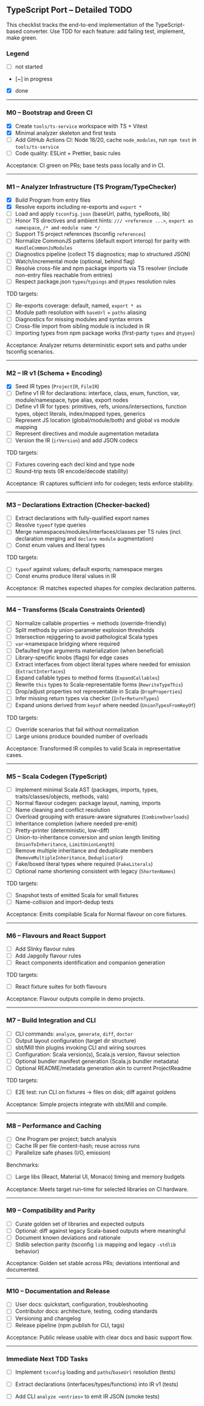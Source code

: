 ## TypeScript Port – Detailed TODO

This checklist tracks the end-to-end implementation of the TypeScript-based converter. Use TDD for each feature: add failing test, implement, make green.

### Legend
- [ ] not started
- [~] in progress
- [x] done

---

### M0 – Bootstrap and Green CI
- [x] Create `tools/ts-service` workspace with TS + Vitest
- [x] Minimal analyzer skeleton and first tests
- [ ] Add GitHub Actions CI: Node 18/20, cache `node_modules`, run `npm test` in `tools/ts-service`
- [ ] Code quality: ESLint + Prettier, basic rules

Acceptance: CI green on PRs; base tests pass locally and in CI.

---

### M1 – Analyzer Infrastructure (TS Program/TypeChecker)
- [x] Build Program from entry files
- [x] Resolve exports including re-exports and `export *`
- [ ] Load and apply `tsconfig.json` (baseUrl, paths, typeRoots, lib)
- [ ] Honor TS directives and ambient hints: `/// <reference ...>`, `export as namespace`, `/* amd-module name */`
- [ ] Support TS project references (tsconfig `references`)
- [ ] Normalize CommonJS patterns (default export interop) for parity with `HandleCommonJsModules`
- [ ] Diagnostics pipeline (collect TS diagnostics; map to structured JSON)
- [ ] Watch/incremental mode (optional, behind flag)
 - [ ] Resolve cross-file and npm package imports via TS resolver (include non-entry files reachable from entries)
 - [ ] Respect package.json `types`/`typings` and `@types` resolution rules

TDD targets:
- [ ] Re-exports coverage: default, named, `export * as`
- [ ] Module path resolution with `baseUrl` + `paths` aliasing
- [ ] Diagnostics for missing modules and syntax errors
 - [ ] Cross-file import from sibling module is included in IR
 - [ ] Importing types from npm package works (first-party `types` and `@types`)

Acceptance: Analyzer returns deterministic export sets and paths under tsconfig scenarios.

---

### M2 – IR v1 (Schema + Encoding)
- [x] Seed IR types (`ProjectIR`, `FileIR`)
- [ ] Define v1 IR for declarations: interface, class, enum, function, var, module/namespace, type alias, export nodes
- [ ] Define v1 IR for types: primitives, refs, unions/intersections, function types, object literals, index/mapped types, generics
- [ ] Represent JS location (global/module/both) and global vs module mapping
- [ ] Represent directives and module augmentation metadata
- [ ] Version the IR (`irVersion`) and add JSON codecs

TDD targets:
- [ ] Fixtures covering each decl kind and type node
- [ ] Round-trip tests (IR encode/decode stability)

Acceptance: IR captures sufficient info for codegen; tests enforce stability.

---

### M3 – Declarations Extraction (Checker-backed)
- [ ] Extract declarations with fully-qualified export names
- [ ] Resolve `typeof` type queries
- [ ] Merge namespaces/modules/interfaces/classes per TS rules (incl. declaration merging and `declare module` augmentation)
- [ ] Const enum values and literal types

TDD targets:
- [ ] `typeof` against values; default exports; namespace merges
- [ ] Const enums produce literal values in IR

Acceptance: IR matches expected shapes for complex declaration patterns.

---

### M4 – Transforms (Scala Constraints Oriented)
- [ ] Normalize callable properties → methods (override-friendly)
- [ ] Split methods by union-parameter explosion thresholds
- [ ] Intersection rejiggering to avoid pathological Scala types
- [ ] `var`→namespace bridging where required
- [ ] Defaulted type arguments materialization (when beneficial)
- [ ] Library-specific knobs (flags) for edge cases
- [ ] Extract interfaces from object literal types where needed for emission (`ExtractInterfaces`)
- [ ] Expand callable types to method forms (`ExpandCallables`)
- [ ] Rewrite `this` types to Scala-representable forms (`RewriteTypeThis`)
- [ ] Drop/adjust properties not representable in Scala (`DropProperties`)
- [ ] Infer missing return types via checker (`InferReturnTypes`)
- [ ] Expand unions derived from `keyof` where needed (`UnionTypesFromKeyOf`)

TDD targets:
- [ ] Override scenarios that fail without normalization
- [ ] Large unions produce bounded number of overloads

Acceptance: Transformed IR compiles to valid Scala in representative cases.

---

### M5 – Scala Codegen (TypeScript)
- [ ] Implement minimal Scala AST (packages, imports, types, traits/classes/objects, methods, vals)
- [ ] Normal flavour codegen: package layout, naming, imports
- [ ] Name cleaning and conflict resolution
- [ ] Overload grouping with erasure-aware signatures (`CombineOverloads`)
- [ ] Inheritance completion (where needed pre-emit)
- [ ] Pretty-printer (deterministic, low-diff)
- [ ] Union-to-inheritance conversion and union length limiting (`UnionToInheritance`, `LimitUnionLength`)
- [ ] Remove multiple inheritance and deduplicate members (`RemoveMultipleInheritance`, `Deduplicator`)
- [ ] Fake/boxed literal types where required (`FakeLiterals`)
- [ ] Optional name shortening consistent with legacy (`ShortenNames`)

TDD targets:
- [ ] Snapshot tests of emitted Scala for small fixtures
- [ ] Name-collision and import-dedup tests

Acceptance: Emits compilable Scala for Normal flavour on core fixtures.

---

### M6 – Flavours and React Support
- [ ] Add Slinky flavour rules
- [ ] Add Japgolly flavour rules
- [ ] React components identification and companion generation

TDD targets:
- [ ] React fixture suites for both flavours

Acceptance: Flavour outputs compile in demo projects.

---

### M7 – Build Integration and CLI
- [ ] CLI commands: `analyze`, `generate`, `diff`, `doctor`
- [ ] Output layout configuration (target dir structure)
- [ ] sbt/Mill thin plugins invoking CLI and wiring sources
- [ ] Configuration: Scala version(s), Scala.js version, flavour selection
- [ ] Optional bundler manifest generation (Scala.js bundler metadata)
- [ ] Optional README/metadata generation akin to current ProjectReadme

TDD targets:
- [ ] E2E test: run CLI on fixtures → files on disk; diff against goldens

Acceptance: Simple projects integrate with sbt/Mill and compile.

---

### M8 – Performance and Caching
- [ ] One Program per project; batch analysis
- [ ] Cache IR per file content-hash; reuse across runs
- [ ] Parallelize safe phases (I/O, emission)

Benchmarks:
- [ ] Large libs (React, Material UI, Monaco) timing and memory budgets

Acceptance: Meets target run-time for selected libraries on CI hardware.

---

### M9 – Compatibility and Parity
- [ ] Curate golden set of libraries and expected outputs
- [ ] Optional: diff against legacy Scala-based outputs where meaningful
- [ ] Document known deviations and rationale
- [ ] Stdlib selection parity (tsconfig `lib` mapping and legacy `-stdlib` behavior)

Acceptance: Golden set stable across PRs; deviations intentional and documented.

---

### M10 – Documentation and Release
- [ ] User docs: quickstart, configuration, troubleshooting
- [ ] Contributor docs: architecture, testing, coding standards
- [ ] Versioning and changelog
- [ ] Release pipeline (npm publish for CLI, tags)

Acceptance: Public release usable with clear docs and basic support flow.

---

### Immediate Next TDD Tasks
- [ ] Implement `tsconfig` loading and `paths`/`baseUrl` resolution (tests)
- [ ] Extract declarations (interfaces/types/functions) into IR v1 (tests)
- [ ] Add CLI `analyze <entries>` to emit IR JSON (smoke tests)


